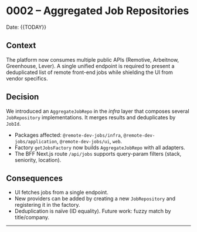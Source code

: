 # 0002 – Aggregated Job Repositories

Date: {{TODAY}}

## Context

The platform now consumes multiple public APIs (Remotive, Arbeitnow, Greenhouse, Lever). A single unified endpoint is required to present a deduplicated list of remote front-end jobs while shielding the UI from vendor specifics.

## Decision

We introduced an `AggregateJobRepo` in the _infra_ layer that composes several `JobRepository` implementations. It merges results and deduplicates by `JobId`.

- Packages affected: `@remote-dev-jobs/infra`, `@remote-dev-jobs/application`, `@remote-dev-jobs/ui`, `web`.
- Factory `getJobsFactory` now builds `AggregateJobRepo` with all adapters.
- The BFF Next.js route `/api/jobs` supports query-param filters (stack, seniority, location).

## Consequences

- UI fetches jobs from a single endpoint.
- New providers can be added by creating a new `JobRepository` and registering it in the factory.
- Deduplication is naïve (ID equality). Future work: fuzzy match by title/company.

---
